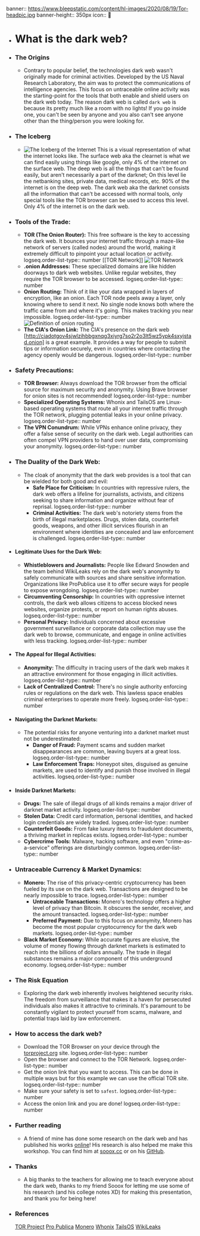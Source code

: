 banner:: https://www.bleepstatic.com/content/hl-images/2020/08/19/Tor-headpic.jpg
banner-height:: 350px
icon::  🧅

- # What is the dark web?
- ### The Origins
	- Contrary to popular belief, the technologies dark web wasn't originally made for criminal activities. Developed by the US Naval Research Laboratory, the aim was to protect the communications of intelligence agencies. This focus on untraceable online activity was the starting-point for the tools that both enable and shield users on the dark web today. The reason dark web is called `dark web` is because its pretty much like a room with no lights! If you go inside one, you can't be seen by anyone and you also can't see anyone other than the thing/person you were looking for.
- ### The Iceberg
	- ![The Iceberg of the Internet](../../assets/whatis-dark_web_mobile_1751778937094_0.png)
	  This is a visual representation of what the internet looks like. The surface web aka the clearnet is what we can find easily using things like google, only 4% of the internet on the surface web. The deep web is all the things that can't be found easily, but aren't necessarily a part of the darknet; On this level lie the netbanking sites, private data, medical records, etc. 90% of the internet is on the deep web. The dark web aka the darknet consists all the information that can't be accessed with normal tools, only special tools like the TOR browser can be used to access this level. Only 4% of the internet is on the dark web.
- ### Tools of the Trade:
	- **TOR (The Onion Router):** This free software is the key to accessing the dark web. It bounces your internet traffic through a maze-like network of servers (called nodes) around the world, making it extremely difficult to pinpoint your actual location or activity.
	  logseq.order-list-type:: number
	  [[TOR Network]]
	  ![TOR Network](../../assets/image_1751802556299_0.png)
	- **.onion Addresses:** These specialized domains are like hidden doorways to dark web websites. Unlike regular websites, they require the TOR browser to be accessed.
	  logseq.order-list-type:: number
	- **Onion Routing:** Think of it like your data wrapped in layers of encryption, like an onion. Each TOR node peels away a layer, only knowing where to send it next. No single node knows both where the traffic came from and where it's going. This makes tracking you near impossible.
	  logseq.order-list-type:: number
	  ![Definition of onion routing](https://i.pcmag.com/imagery/encyclopedia-terms/onion-routing-onion.fit_lim.size_1050x.jpg)
	- **The CIA's Onion Link:** The CIA's presence on the dark web [http://ciadotgov4sjwlzihbbgxnqg3xiyrg7so2r2o3lt5wz5ypk4sxyjstad.onion] is a great example. It provides a way for people to submit tips or information securely, even in countries where contacting the agency openly would be dangerous.
	  logseq.order-list-type:: number
- ### Safety Precautions:
	- **TOR Browser:** Always download the TOR browser from the official source for maximum security and anonymity. Using Brave browser for onion sites is not recommended!
	  logseq.order-list-type:: number
	- **Specialized Operating Systems:** Whonix and TailsOS are Linux-based operating systems that route all your internet traffic through the TOR network, plugging potential leaks in your online privacy.
	  logseq.order-list-type:: number
	- **The VPN Conundrum:** While VPNs enhance online privacy, they offer a false sense of security on the dark web. Legal authorities can often compel VPN providers to hand over user data, compromising your anonymity.
	  logseq.order-list-type:: number
- ### The Duality of the Dark Web:
	- The cloak of anonymity that the dark web provides is a tool that can be wielded for both good and evil:
		- **Safe Place for Criticism:** In countries with repressive rulers, the dark web offers a lifeline for journalists, activists, and citizens seeking to share information and organize without fear of reprisal.
		  logseq.order-list-type:: number
		- **Criminal Activities:** The dark web's notoriety stems from the birth of illegal marketplaces. Drugs, stolen data, counterfeit goods, weapons, and other illicit services flourish in an environment where identities are concealed and law enforcement is challenged.
		  logseq.order-list-type:: number
- #### Legitimate Uses for the Dark Web:
	- **Whistleblowers and Journalists:** People like Edward Snowden and the team behind WikiLeaks rely on the dark web's anonymity to safely communicate with sources and share sensitive information. Organizations like ProPublica use it to offer secure ways for people to expose wrongdoing.
	  logseq.order-list-type:: number
	- **Circumventing Censorship:** In countries with oppressive internet controls, the dark web allows citizens to access blocked news websites, organize protests, or report on human rights abuses.
	  logseq.order-list-type:: number
	- **Personal Privacy:** Individuals concerned about excessive government surveillance or corporate data collection may use the dark web to browse, communicate, and engage in online activities with less tracking.
	  logseq.order-list-type:: number
- #### The Appeal for Illegal Activities:
	- **Anonymity:** The difficulty in tracing users of the dark web makes it an attractive environment for those engaging in illicit activities.
	  logseq.order-list-type:: number
	- **Lack of Centralized Control:** There's no single authority enforcing rules or regulations on the dark web. This lawless space enables criminal enterprises to operate more freely.
	  logseq.order-list-type:: number
- #### Navigating the Darknet Markets:
	- The potential risks for anyone venturing into a darknet market must not be underestimated:
		- **Danger of Fraud:** Payment scams and sudden market disappearances are common, leaving buyers at a great loss.
		  logseq.order-list-type:: number
		- **Law Enforcement Traps:** Honeypot sites, disguised as genuine markets, are used to identify and punish those involved in illegal activities.
		  logseq.order-list-type:: number
- #### Inside Darknet Markets:
	- **Drugs:** The sale of illegal drugs of all kinds remains a major driver of darknet market activity.
	  logseq.order-list-type:: number
	- **Stolen Data:** Credit card information, personal identities, and hacked login credentials are widely traded.
	  logseq.order-list-type:: number
	- **Counterfeit Goods:** From fake luxury items to fraudulent documents, a thriving market in replicas exists.
	  logseq.order-list-type:: number
	- **Cybercrime Tools:** Malware, hacking software, and even "crime-as-a-service" offerings are disturbingly common.
	  logseq.order-list-type:: number
- ### Untraceable Currency & Market Dynamics:
	- **Monero:** The rise of this privacy-centric cryptocurrency has been fueled by its use on the dark web. Transactions are designed to be nearly impossible to trace.
	  logseq.order-list-type:: number
		- **Untraceable Transactions:** Monero's technology offers a higher level of privacy than Bitcoin. It obscures the sender, receiver, and the amount transacted.
		  logseq.order-list-type:: number
		- **Preferred Payment:** Due to this focus on anonymity, Monero has become the most popular cryptocurrency for the dark web markets.
		  logseq.order-list-type:: number
	- **Black Market Economy:** While accurate figures are elusive, the volume of money flowing through darknet markets is estimated to reach into the billions of dollars annually. The trade in illegal substances remains a major component of this underground economy.
	  logseq.order-list-type:: number
- ### The Risk Equation
	- Exploring the dark web inherently involves heightened security risks. The freedom from surveillance that makes it a haven for persecuted individuals also makes it attractive to criminals. It's paramount to be constantly vigilant to protect yourself from scams, malware, and potential traps laid by law enforcement.
- ### How to access the dark web?
	- Download the TOR Browser on your device through the [torproject.org](https://torproject.org) site.
	  logseq.order-list-type:: number
	- Open the browser and connect to the TOR Network.
	  logseq.order-list-type:: number
	- Get the onion link that you want to access. This can be done in multiple ways but for this example we can use the official TOR site.
	  logseq.order-list-type:: number
	- Make sure your safety is set to `safest`.
	  logseq.order-list-type:: number
	- Access the onion link and you are done!
	  logseq.order-list-type:: number
- ### Further reading
	- A friend of mine has done some research on the dark web and has published his works [online](https://sooox.cc/static/logseq/index.html#/page/the%20onion%20router%20unveiled)! His research is also helped me make this workshop. You can find him at [sooox.cc](https://sooox.cc/) or on his [GitHub](https://github.com/sooox-cc).
- ### Thanks
	- A big thanks to the teachers for allowing me to teach everyone about the dark web, thanks to my friend Sooox for letting me use some of his research (and his college notes XD) for making this presentation, and thank you for being here!
- ### References
  [TOR Project](https://www.torproject.org/)
  [Pro Publica](https://www.propublica.org/)
  [Monero](https://www.getmonero.org/)
  [Whonix](https://www.whonix.org/)
  [TailsOS](https://tails.net/)
  [WikiLeaks](https://wikileaks.org/)